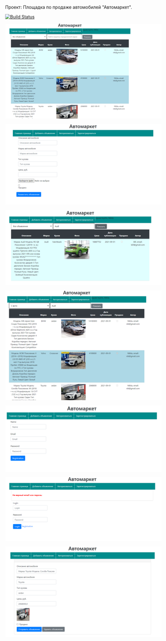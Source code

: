 Проект: Площадка по продаже автомобилей "Автомаркет".

[![Build Status](https://app.travis-ci.com/plifis/job4j_cars.svg?branch=master)](https://app.travis-ci.com/plifis/job4j_cars)

![Screenshot](images/1.PNG)

![Screenshot](images/2.PNG)

![Screenshot](images/3.PNG)

![Screenshot](images/4.PNG)

![Screenshot](images/5.PNG)

![Screenshot](images/6.PNG)

![Screenshot](images/7.PNG)


